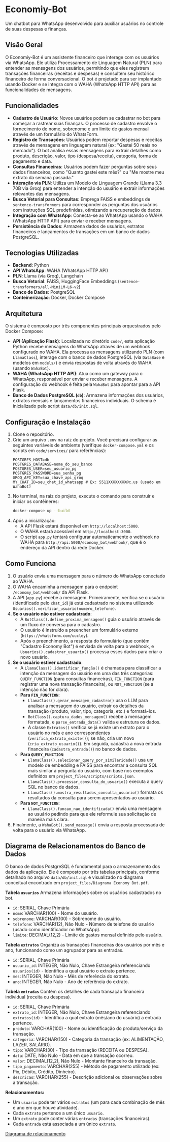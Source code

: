 # Economiy-Bot
Um chatbot para WhatsApp desenvolvido para auxiliar usuários no controle de suas despesas e finanças.

## Visão Geral

O Economiy-Bot é um assistente financeiro que interage com os usuários via WhatsApp. Ele utiliza Processamento de Linguagem Natural (PLN) para entender as mensagens dos usuários, permitindo que eles registrem transações financeiras (receitas e despesas) e consultem seu histórico financeiro de forma conversacional. O bot é projetado para ser implantado usando Docker e se integra com o WAHA (WhatsApp HTTP API) para as funcionalidades de mensagens.

## Funcionalidades

* **Cadastro de Usuário**: Novos usuários podem se cadastrar no bot para começar a rastrear suas finanças. O processo de cadastro envolve o fornecimento de nome, sobrenome e um limite de gastos mensal através de um formulário do WhatsForm.
* **Registro de Transações**: Usuários podem reportar despesas e receitas através de mensagens em linguagem natural (ex: "Gastei 50 reais no mercado"). O bot analisa essas mensagens para extrair detalhes como produto, descrição, valor, tipo (despesa/receita), categoria, forma de pagamento e data.
* **Consultas Financeiras**: Usuários podem fazer perguntas sobre seus dados financeiros, como "Quanto gastei este mês?" ou "Me mostre meu extrato da semana passada."
* **Interação via PLN**: Utiliza um Modelo de Linguagem Grande (Llama 3.3 70B via Groq) para entender a intenção do usuário e extrair informações relevantes das mensagens.
* **Busca Vetorial para Consultas**: Emprega FAISS e embeddings de `sentence-transformers` para corresponder as perguntas dos usuários com instruções SQL predefinidas, otimizando a recuperação de dados.
* **Integração com WhatsApp**: Conecta-se ao WhatsApp usando o WAHA (WhatsApp HTTP API) para enviar e receber mensagens.
* **Persistência de Dados**: Armazena dados de usuários, extratos financeiros e lançamentos de transações em um banco de dados PostgreSQL.

## Tecnologias Utilizadas

* **Backend**: Python
* **API WhatsApp**: WAHA (WhatsApp HTTP API)
* **PLN**: Llama (via Groq), Langchain
* **Busca Vetorial**: FAISS, HuggingFace Embeddings (`sentence-transformers/all-MiniLM-L6-v2`)
* **Banco de Dados**: PostgreSQL
* **Conteinerização**: Docker, Docker Compose

## Arquitetura

O sistema é composto por três componentes principais orquestrados pelo Docker Compose:

* **API (Aplicação Flask)**: Localizada no diretório `code/`, esta aplicação Python recebe mensagens do WhatsApp através de um webhook configurado no WAHA. Ela processa as mensagens utilizando PLN (com `LlamaClass`), interage com o banco de dados PostgreSQL (via `DataBase` e modelos em `models/`) e envia respostas de volta através do WAHA (usando `WahaBot`).
* **WAHA (WhatsApp HTTP API)**: Atua como um gateway para o WhatsApp, responsável por enviar e receber mensagens. A configuração do webhook é feita pela `WahaBot` para apontar para a API Flask.
* **Banco de Dados PostgreSQL (`db`)**: Armazena informações dos usuários, extratos mensais e lançamentos financeiros individuais. O schema é inicializado pelo script `data/db/init.sql`.

## Configuração e Instalação

1.  Clone o repositório.
2.  Crie um arquivo `.env` na raiz do projeto. Você precisará configurar as seguintes variáveis de ambiente (verifique `docker-compose.yml` e os scripts em `code/services/` para referências):
    ```env
    POSTGRES_HOST=db
    POSTGRES_DATABASE=nome_do_seu_banco
    POSTGRES_USER=seu_usuario_pg
    POSTGRES_PASSWORD=sua_senha_pg
    GROQ_API_KEY=sua_chave_api_groq
    MY_CHAT_ID=seu_chat_id_whatsapp # Ex: 5511XXXXXXXX@c.us (usado em WahaBot)
    ```
3.  No terminal, na raiz do projeto, execute o comando para construir e iniciar os contêineres:
    ```bash
    docker-compose up --build
    ```
4.  Após a inicialização:
    * A API Flask estará disponível em `http://localhost:5000`.
    * O WAHA estará acessível em `http://localhost:3000`.
    * O script `app.py` tentará configurar automaticamente o webhook no WAHA para `http://api:5000/economy_bot/webhook/`, que é o endereço da API dentro da rede Docker.

## Como Funciona

1.  O usuário envia uma mensagem para o número do WhatsApp conectado ao WAHA.
2.  O WAHA encaminha a mensagem para o endpoint `/economy_bot/webhook/` da API Flask.
3.  A API (`app.py`) recebe a mensagem. Primeiramente, verifica se o usuário (identificado pelo `chat_id`) já está cadastrado no sistema utilizando `Usuarios().verificar_usuario(numero_telefone)`.
4.  **Se o usuário não estiver cadastrado**:
    * A `BotClass().define_proxima_mensagem()` guia o usuário através de um fluxo de conversa para o cadastro.
    * O usuário é instruído a preencher um formulário externo (`https://whatsform.com/uucley`).
    * Após o preenchimento, a resposta do formulário (que contém "Cadastro Economy Bot") é enviada de volta para o webhook, e `Usuarios().cadastrar_usuario()` processa esses dados para criar o novo usuário.
5.  **Se o usuário estiver cadastrado**:
    * A `LlamaClass().identificar_função()` é chamada para classificar a intenção da mensagem do usuário em uma das três categorias: `QUERY_FUNCTION` (para consultas financeiras), `FIN_FUNCTION` (para registrar uma nova transação financeira), ou `NOT_FUNCTION` (se a intenção não for clara).
    * **Para `FIN_FUNCTION`**:
        * `LlamaClass().gerar_mensagem_cadastro()` usa o LLM para analisar a mensagem do usuário, extrair os detalhes da transação (produto, valor, tipo, categoria, etc.) e formatá-los.
        * `BotClass().captura_dados_mensagem()` recebe a mensagem formatada, e `parse_entrada_data()` valida e estrutura os dados.
        * A classe `Extratos()` verifica se já existe um extrato para o usuário no mês e ano correspondentes (`verifica_extrato_existe()`); se não, cria um novo (`cria_extrato_usuario()`). Em seguida, cadastra a nova entrada financeira (`cadastra_entrada()`) no banco de dados.
    * **Para `QUERY_FUNCTION`**:
        * `LlamaClass().selecionar_query_por_similaridade()` usa um modelo de embedding e FAISS para encontrar a consulta SQL mais similar à pergunta do usuário, com base nos exemplos definidos em `project_files/scripts/scripts.json`.
        * `LlamaClass().processar_consulta_do_usuario()` executa a query SQL no banco de dados.
        * `LlamaClass().mostra_resultados_consulta_usuario()` formata os resultados da consulta para serem apresentados ao usuário.
    * **Para `NOT_FUNCTION`**:
        * `LlamaClass().funcao_nao_identificada()` envia uma mensagem ao usuário pedindo para que ele reformule sua solicitação de maneira mais clara.
6.  Finalmente, a `WahaBot().send_message()` envia a resposta processada de volta para o usuário via WhatsApp.

## Diagrama de Relacionamentos do Banco de Dados

O banco de dados PostgreSQL é fundamental para o armazenamento dos dados da aplicação. Ele é composto por três tabelas principais, conforme detalhado no arquivo `data/db/init.sql` e visualizado no diagrama conceitual encontrado em `project_files/Diagrama Economy Bot.pdf`.

**Tabela `usuarios`**
Armazena informações sobre os usuários cadastrados no bot.
* `id`: SERIAL, Chave Primária
* `nome`: VARCHAR(100) - Nome do usuário.
* `sobrenome`: VARCHAR(100) - Sobrenome do usuário.
* `telefone`: VARCHAR(12), Não Nulo - Número de telefone do usuário (usado como identificador no WhatsApp).
* `limite`: DECIMAL(12,2) - Limite de gastos mensal definido pelo usuário.

**Tabela `extratos`**
Organiza as transações financeiras dos usuários por mês e ano, funcionando como um agrupador para as entradas.
* `id`: SERIAL, Chave Primária
* `usuario_id`: INTEGER, Não Nulo, Chave Estrangeira referenciando `usuarios(id)` - Identifica a qual usuário o extrato pertence.
* `mes`: INTEGER, Não Nulo - Mês de referência do extrato.
* `ano`: INTEGER, Não Nulo - Ano de referência do extrato.

**Tabela `entradas`**
Contém os detalhes de cada transação financeira individual (receita ou despesa).
* `id`: SERIAL, Chave Primária
* `extrato_id`: INTEGER, Não Nulo, Chave Estrangeira referenciando `extratos(id)` - Identifica a qual extrato (mês/ano do usuário) a entrada pertence.
* `produto`: VARCHAR(100) - Nome ou identificação do produto/serviço da transação.
* `categoria`: VARCHAR(150) - Categoria da transação (ex: ALIMENTAÇÃO, LAZER, SALÁRIO).
* `tipo`: VARCHAR(30) - Tipo da transação (RECEITA ou DESPESA).
* `data`: DATE, Não Nulo - Data em que a transação ocorreu.
* `valor`: DECIMAL(12,2), Não Nulo - Montante financeiro da transação.
* `tipo_pagamento`: VARCHAR(255) - Método de pagamento utilizado (ex: Pix, Débito, Crédito, Dinheiro).
* `descricao`: VARCHAR(255) - Descrição adicional ou observações sobre a transação.

**Relacionamentos:**
* Um `usuario` pode ter vários `extratos` (um para cada combinação de mês e ano em que houve atividade).
* Cada `extrato` pertence a um único `usuario`.
* Um `extrato` pode conter várias `entradas` (transações financeiras).
* Cada `entrada` está associada a um único `extrato`.

[Diagrama de relacionamento](./project_files/Diagrama%20Economy%20Bot.pdf)
